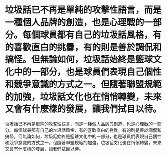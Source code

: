 #  垃圾話已不再是單純的攻擊性語言，而是一種個人品牌的創造，也是心理戰的一部分。每個球員都有自己的垃圾話風格，有的喜歡直白的挑釁，有的則是善於調侃和搞怪。但無論如何，垃圾話始終是籃球文化中的一部分，也是球員們表現自己個性和競爭意識的方式之一。但隨著聯盟規範的加強，垃圾話文化也在悄悄轉變，未來又會有什麼樣的發展，讓我們拭目以待。  
  垃圾話已不再是單純的攻擊性語言，而是一種個人品牌的創造，也是心理戰的一部分。每個球員都有自己的垃圾話風格，有的喜歡直白的挑釁，有的則是善於調侃和搞怪。但無論如何，垃圾話始終是籃球文化中的一部分，也是球員們表現自己個性和競爭意識的方式之一。但隨著聯盟規範的加強，垃圾話文化也在悄悄轉變，未來又會有什麼樣的發展，讓我們拭目以待。 